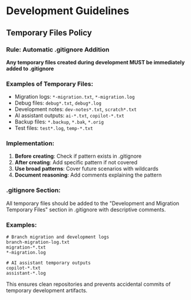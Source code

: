 # Development Guidelines

## Temporary Files Policy

### Rule: Automatic .gitignore Addition
**Any temporary files created during development MUST be immediately added to .gitignore**

### Examples of Temporary Files:
- Migration logs: `*-migration.txt`, `*-migration.log`
- Debug files: `debug*.txt`, `debug*.log`
- Development notes: `dev-notes*.txt`, `scratch*.txt`
- AI assistant outputs: `ai-*.txt`, `copilot-*.txt`
- Backup files: `*.backup`, `*.bak`, `*.orig`
- Test files: `test*.log`, `temp-*.txt`

### Implementation:
1. **Before creating**: Check if pattern exists in .gitignore
2. **After creating**: Add specific pattern if not covered
3. **Use broad patterns**: Cover future scenarios with wildcards
4. **Document reasoning**: Add comments explaining the pattern

### .gitignore Section:
All temporary files should be added to the "Development and Migration Temporary Files" section in .gitignore with descriptive comments.

### Examples:
```gitignore
# Branch migration and development logs
branch-migration-log.txt
migration-*.txt
*-migration.log

# AI assistant temporary outputs
copilot-*.txt
assistant-*.log
```

This ensures clean repositories and prevents accidental commits of temporary development artifacts.
